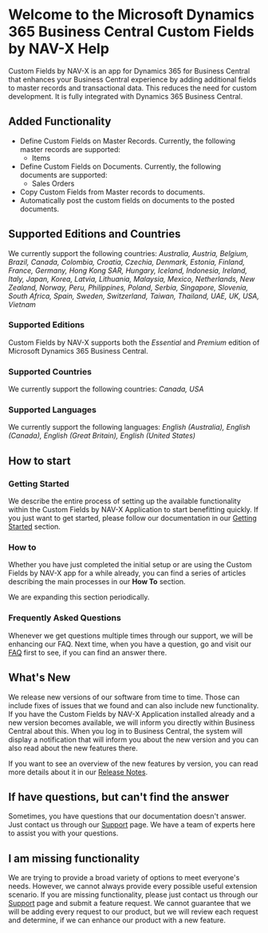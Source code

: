 # Welcome to the Microsoft Dynamics 365 Business Central Custom Fields by NAV-X Help

Custom Fields by NAV-X is an app for Dynamics 365 for Business Central that enhances your Business Central experience by adding additional fields to master records and transactional data. This reduces the need for custom development. It is fully integrated with Dynamics 365 Business Central.

## Added Functionality

- Define Custom Fields on Master Records. Currently, the following master records are supported:
  - Items
- Define Custom Fields on Documents. Currently, the following documents are supported:
  - Sales Orders
- Copy Custom Fields from Master records to documents.
- Automatically post the custom fields on documents to the posted documents.

## Supported Editions and Countries

We currently support the following countries: *Australia, Austria, Belgium, Brazil, Canada, Colombia, Croatia, Czechia, Denmark, Estonia, Finland, France, Germany, Hong Kong SAR, Hungary, Iceland, Indonesia, Ireland, Italy, Japan, Korea, Latvia, Lithuania, Malaysia, Mexico, Netherlands, New Zealand, Norway, Peru, Philippines, Poland, Serbia, Singapore, Slovenia, South Africa, Spain, Sweden, Switzerland, Taiwan, Thailand, UAE, UK, USA, Vietnam*

### Supported Editions

Custom Fields by NAV-X supports both the *Essential* and *Premium* edition of Microsoft Dynamics 365 Business Central.

### Supported Countries

We currently support the following countries: *Canada, USA*

### Supported Languages

We currently support the following languages: *English (Australia), English (Canada), English (Great Britain), English (United States)*

## How to start

### Getting Started

We describe the entire process of setting up the available functionality within the Custom Fields by NAV-X Application to start benefitting quickly. If you just want to get started, please follow our documentation in our [Getting Started](getting-started.md) section.

### How to

Whether you have just completed the initial setup or are using the Custom Fields by NAV-X app for a while already, you can find a series of articles describing the main processes in our **How To** section.

We are expanding this section periodically.

### Frequently Asked Questions

Whenever we get questions multiple times through our support, we will be enhancing our FAQ. Next time, when you have a question, go and visit our [FAQ](faq-index.md) first to see, if you can find an answer there.

## What's New

We release new versions of our software from time to time. Those can include fixes of issues that we found and can also include new functionality. If you have the Custom Fields by NAV-X Application installed already and a new version becomes available, we will inform you directly within Business Central about this. When you log in to Business Central, the system will display a notification that will inform you about the new version and you can also read about the new features there.

If you want to see an overview of the new features by version, you can read more details about it in our [Release Notes](release-notes.md).

## If have questions, but can't find the answer

Sometimes, you have questions that our documentation doesn't answer. Just contact us through our [Support](https://nav-x.com/support/) page. We have a team of experts here to assist you with your questions.

## I am missing functionality

We are trying to provide a broad variety of options to meet everyone's needs. However, we cannot always provide every possible useful extension scenario. If you are missing functionality, please just contact us through our [Support](https://nav-x.com/support/) page and  submit a feature request. We cannot guarantee that we will be adding every request to our product, but we will review each request and determine, if we can enhance our product with a new feature.
